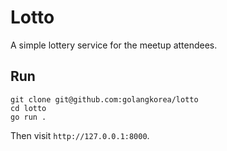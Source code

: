 # Lotto

A simple lottery service for the meetup attendees.

## Run

```shell
git clone git@github.com:golangkorea/lotto
cd lotto
go run .
```

Then visit `http://127.0.0.1:8000`.